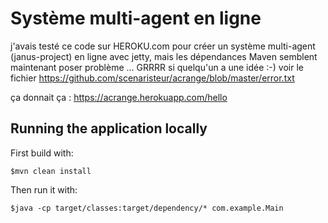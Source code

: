 # Système multi-agent en ligne

j'avais testé ce code sur HEROKU.com pour créer un système multi-agent (janus-project) en ligne avec jetty, mais les dépendances Maven semblent maintenant poser problème ... GRRRR si quelqu'un a une idée :-) voir le fichier https://github.com/scenaristeur/acrange/blob/master/error.txt

ça donnait ça : https://acrange.herokuapp.com/hello

## Running the application locally

First build with:

    $mvn clean install

Then run it with:

    $java -cp target/classes:target/dependency/* com.example.Main

